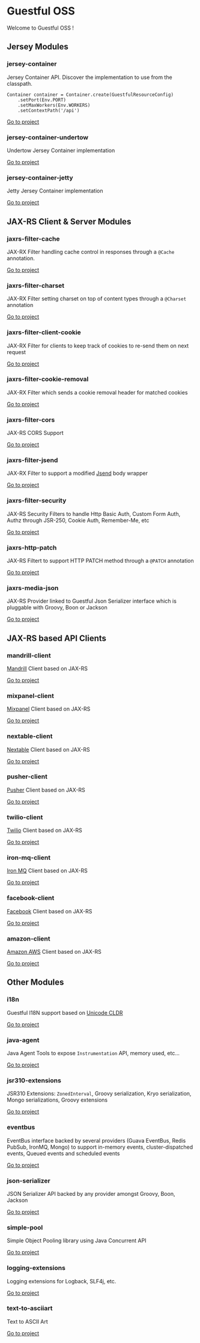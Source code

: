 Guestful OSS
============

Welcome to Guestful OSS !

Jersey Modules
--------------

### jersey-container ###

Jersey Container API. Discover the implementation to use from the classpath.

```
Container container = Container.create(GuestfulResourceConfig)
    .setPort(Env.PORT)
    .setMaxWorkers(Env.WORKERS)
    .setContextPath('/api')
```

[Go to project](https://github.com/guestful/module.jersey-container)

### jersey-container-undertow ###

Undertow Jersey Container implementation

[Go to project](https://github.com/guestful/module.jersey-container-undertow)

### jersey-container-jetty ###

Jetty Jersey Container implementation

[Go to project](https://github.com/guestful/module.jersey-container-jetty)

JAX-RS Client & Server Modules
------------------------------

### jaxrs-filter-cache ###

JAX-RX Filter handling cache control in responses through a `@Cache` annotation.

[Go to project](https://github.com/guestful/module.jaxrs-filter-cache)

### jaxrs-filter-charset ###

JAX-RX Filter setting charset on top of content types through a `@Charset` annotation

[Go to project](https://github.com/guestful/module.jaxrs-filter-charset)

### jaxrs-filter-client-cookie ###

JAX-RX Filter for clients to keep track of cookies to re-send them on next request

[Go to project](https://github.com/guestful/module.jaxrs-filter-client-cookie)

### jaxrs-filter-cookie-removal ###

JAX-RX Filter which sends a cookie removal header for matched cookies

[Go to project](https://github.com/guestful/module.jaxrs-filter-cookie-removal)

### jaxrs-filter-cors ###

JAX-RS CORS Support

[Go to project](https://github.com/guestful/module.jaxrs-filter-cors)

### jaxrs-filter-jsend ###

JAX-RX Filter to support a modified [Jsend](http://labs.omniti.com/labs/jsend) body wrapper

[Go to project](https://github.com/guestful/module.jaxrs-filter-jsend)

### jaxrs-filter-security ###

JAX-RS Security Filters to handle Http Basic Auth, Custom Form Auth, Authz through JSR-250, Cookie Auth, Remember-Me, etc

[Go to project](https://github.com/guestful/module.jaxrs-filter-security)

### jaxrs-http-patch ###

JAX-RS Filtert to support HTTP PATCH method through a `@PATCH` annotation

[Go to project](https://github.com/guestful/module.jaxrs-http-patch)

### jaxrs-media-json ###

JAX-RS Provider linked to Guestful Json Serializer interface which is pluggable with Groovy, Boon or Jackson

[Go to project](https://github.com/guestful/module.jaxrs-media-json)

JAX-RS based API Clients
------------------------

### mandrill-client ###

[Mandrill](https://mandrillapp.com/) Client based on JAX-RS

[Go to project](https://github.com/guestful/module.mandrill-client)

### mixpanel-client ###

[Mixpanel](https://mixpanel.com/) Client based on JAX-RS

[Go to project](https://github.com/guestful/module.mixpanel-client)

### nextable-client ###

[Nextable](http://home.nextable.com/) Client based on JAX-RS

[Go to project](https://github.com/guestful/module.nextable-client)

### pusher-client ###

[Pusher](http://pusher.com/) Client based on JAX-RS

[Go to project](https://github.com/guestful/module.pusher-client)

### twilio-client ###

[Twilio](https://www.twilio.com/) Client based on JAX-RS

[Go to project](https://github.com/guestful/module.twilio-client)

### iron-mq-client ###

[Iron MQ](http://www.iron.io/mq) Client based on JAX-RS

[Go to project](https://github.com/guestful/module.iron-mq-client)

### facebook-client ###

[Facebook](https://www.facebook.com/) Client based on JAX-RS

[Go to project](https://github.com/guestful/module.facebook-client)

### amazon-client ###

[Amazon AWS](http://aws.amazon.com/) Client based on JAX-RS

[Go to project](https://github.com/guestful/module.amazon-client)

Other Modules
-------------

### i18n ###

Guestful I18N support based on [Unicode CLDR](http://cldr.unicode.org/)

[Go to project](https://github.com/guestful/module.i18n)

### java-agent ###

Java Agent Tools to expose `Instrumentation` API, memory used, etc...

[Go to project](https://github.com/guestful/module.java-agent)

### jsr310-extensions ###

JSR310 Extensions: `ZonedInterval`, Groovy serialization, Kryo serialization, Mongo serializations, Groovy extensions

[Go to project](https://github.com/guestful/module.jsr310-extensions)

### eventbus ###

EventBus interface backed by several providers (Guava EventBus, Redis PubSub, IronMQ, Mongo) to support in-memory events, cluster-dispatched events, Queued events and scheduled events

[Go to project](https://github.com/guestful/module.eventbus)

### json-serializer ###

JSON Serializer API backed by any provider amongst Groovy, Boon, Jackson

[Go to project](https://github.com/guestful/module.json-serializer)

### simple-pool ###

Simple Object Pooling library using Java Concurrent API

[Go to project](https://github.com/guestful/module.simple-pool)

### logging-extensions ###

Logging extensions for Logback, SLF4j, etc.

[Go to project](https://github.com/guestful/module.logging-extensions)

### text-to-asciiart ###

Text to ASCII Art

[Go to project](https://github.com/guestful/module.text-to-asciiart)
